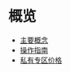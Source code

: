 # 概览

* [主要概念](/udhost/concepts)
* [操作指南](/udhost/guide)
* [私有专区价格](/udhost/price)


       
    
        
